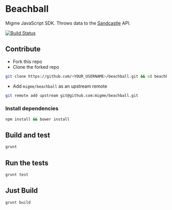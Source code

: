 # Beachball
Migme JavaScript SDK. Throws data to the [Sandcastle](https://github.com/migme/sandcastle) API.

[![Build Status](https://img.shields.io/codeship/5e7f47c0-bfe9-0132-39f9-7eb09717a41c.svg)](https://codeship.com/projects/73070)

## Contribute
- Fork this repo
- Clone the forked repo
```bash
git clone https://github.com/<YOUR_USERNAME>/beachball.git && cd beachball
```

- Add ```migme/beachball``` as an upstream remote
```bash
git remote add upstream git@github.com:migme/beachball.git
```

### Install dependencies
```bash
npm install && bower install
```


## Build and test
```bash
grunt
```

## Run the tests
```bash
grunt test
```

## Just Build
```bash
grunt build
```

